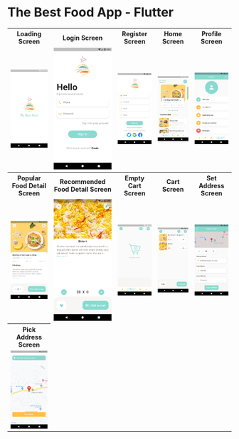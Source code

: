 # The Best Food App - Flutter

<table>
  <tr>
    <th>Loading Screen</th>
    <th>Login Screen </th>
    <th>Register Screen </th>
    <th>Home Screen </th>
    <th>Profile Screen </th>
  </tr>
  <tr>
    <td><img src="https://github.com/MSahirullah/The-Best-Food-App/blob/main/assets/images/UI/Loading%20Screen.png" width=150 ></td>
    <td><img src="https://github.com/MSahirullah/The-Best-Food-App/blob/main/assets/images/UI/Login%20Screen.png" width=150></td>
    <td><img src="https://github.com/MSahirullah/The-Best-Food-App/blob/main/assets/images/UI/Register%20Screen.png" width=150></td>
    <td><img src="https://github.com/MSahirullah/The-Best-Food-App/blob/main/assets/images/UI/Home%20Screen.png" width=150></td>
    <td><img src="https://github.com/MSahirullah/The-Best-Food-App/blob/main/assets/images/UI/Profile%20Screen.png" width=150></td>
  </tr>
    <tr>
    <th>Popular Food Detail Screen</th>
    <th>Recommended Food Detail Screen </th>
    <th>Empty Cart Screen </th>
    <th>Cart Screen </th>
    <th>Set Address Screen </th>
  </tr>
  <tr>
    <td><img src="https://github.com/MSahirullah/The-Best-Food-App/blob/main/assets/images/UI/Popular%20Food%20Detail%20Screen.png" width=150 ></td>
    <td><img src="https://github.com/MSahirullah/The-Best-Food-App/blob/main/assets/images/UI/Recommended%20Food%20Detail%20Screen.png" width=150></td>
    <td><img src="https://github.com/MSahirullah/The-Best-Food-App/blob/main/assets/images/UI/Empty%20Cart%20Screen.png" width=150></td>
    <td><img src="https://github.com/MSahirullah/The-Best-Food-App/blob/main/assets/images/UI/Cart%20Screen.png" width=150></td>
    <td><img src="https://github.com/MSahirullah/The-Best-Food-App/blob/main/assets/images/UI/Set%20Address%20Screen.png" width=150></td>
  </tr>
  <tr>
    <th>Pick Address Screen</th>
  </tr>
  <tr>
    <td><img src="https://github.com/MSahirullah/The-Best-Food-App/blob/main/assets/images/UI/Pick%20Address%20Screen.png" width=150 ></td>
  </tr>
 </table>
